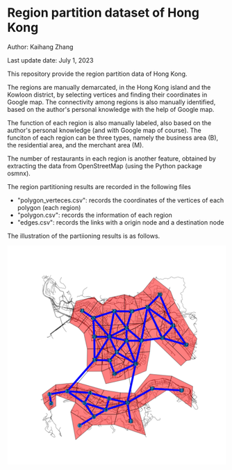 # Region partition dataset of Hong Kong
Author: Kaihang Zhang

Last update date: July 1, 2023

This repository provide the region partition data of Hong Kong. 

The regions are manually demarcated, in the Hong Kong island and the Kowloon district, by selecting vertices and finding their coordinates in Google map. The connectivity among regions is also manually identified, based on the author's personal knowledge with the help of Google map.

The function of each region is also manually labeled, also based on the author's personal knowledge (and with Google map of course). The funciton of each region can be three types, namely the business area (B), the residential area, and the merchant area (M). 

The number of restaurants in each region is another feature, obtained by extracting the data from OpenStreetMap (using the Python package osmnx).

The region partitioning results are recorded in the following files
- "polygon_verteces.csv": records the coordinates of the vertices of each polygon (each region)
- "polygon.csv": records the information of each region
- "edges.csv": records the links with a origin node and a destination node

The illustration of the partiioning results is as follows.

![partition_result](partition_result.png)